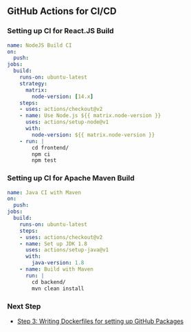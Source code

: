 ## GitHub Actions for CI/CD

### Setting up CI for React.JS Build

```yml
name: NodeJS Build CI
on:
  push:
jobs:
  build:
    runs-on: ubuntu-latest
    strategy:
      matrix:
        node-version: [14.x]
    steps:
    - uses: actions/checkout@v2
    - name: Use Node.js ${{ matrix.node-version }}
      uses: actions/setup-node@v1
      with:
        node-version: ${{ matrix.node-version }}
    - run: |
        cd frontend/
        npm ci
        npm test
```

### Setting up CI for Apache Maven Build

```yml
name: Java CI with Maven
on:
  push:
jobs:
  build:
    runs-on: ubuntu-latest
    steps:
    - uses: actions/checkout@v2
    - name: Set up JDK 1.8
      uses: actions/setup-java@v1
      with:
        java-version: 1.8
    - name: Build with Maven
      run: |
        cd backend/
        mvn clean install
```

### Next Step

- [Step 3: Writing Dockerfiles for setting up GitHub Packages](workshop-instructions-2.md)